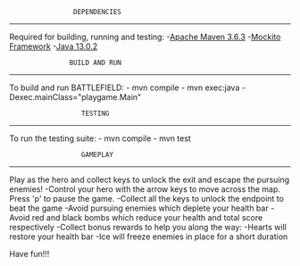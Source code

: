 
	      	        DEPENDENCIES	 	   	            
*********************************************************
Required for building, running and testing:
-[Apache Maven 3.6.3](https://maven.apache.org/download.cgi) 
-[Mockito Framework](https://search.maven.org/search?q=g:org.mockito%20AND%20a:mockito-core&core=gav)
-[Java 13.0.2](https://www.java.com/en/download/)


	      	       BUILD AND RUN	 	   	            
*********************************************************
To build and run BATTLEFIELD:
	- mvn compile
	- mvn exec:java -Dexec.mainClass="playgame.Main"


	      	          TESTING		 	   	            
*********************************************************
To run the testing suite:
	- mvn compile
	- mvn test


	      	          GAMEPLAY		 	   	            
*********************************************************
Play as the hero and collect keys to unlock the exit
and escape the pursuing enemies!
-Control your hero with the arrow keys to move across the
map. Press 'p' to pause the game.
-Collect all the keys to unlock the endpoint to beat the
game
-Avoid pursuing enemies which deplete your health bar
-Avoid red and black bombs which reduce your health
and total score respectively
-Collect bonus rewards to help you along the way:
	-Hearts will restore your health bar
	-Ice will freeze enemies in place for
	a short duration

Have fun!!!
